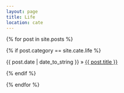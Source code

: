```yaml
---
layout: page
title: Life
location: cate
---
```


<div class="posts">
  {% for post in site.posts %}
  
  {% if post.category == site.cate.life %}
  <div class="post" style="margin: 0 0 1em 0;">
    <span class="post-date" style="display: initial;">{{ post.date | date_to_string }}</span>
	   »   
    <a class="post-title" href="{{ post.url }}">
        {{ post.title }}
    </a>
<!--
    {{ post.content }}
	{{ post.abstract }}
	 <hr>
-->
	

  </div>
  {% endif %}
  
  {% endfor %}
</div>
